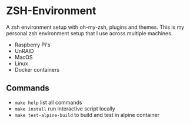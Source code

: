 # ZSH-Environment

A zsh environment setup with oh-my-zsh, plugins and themes.
This is my personal zsh environment setup that I use across multiple machines.

- Raspberry Pi's
- UnRAID
- MacOS
- Linux
- Docker containers

## Commands

- `make help` list all commands
- `make install` run interactive script locally
- `make test-alpine-build` to build and test in alpine container
